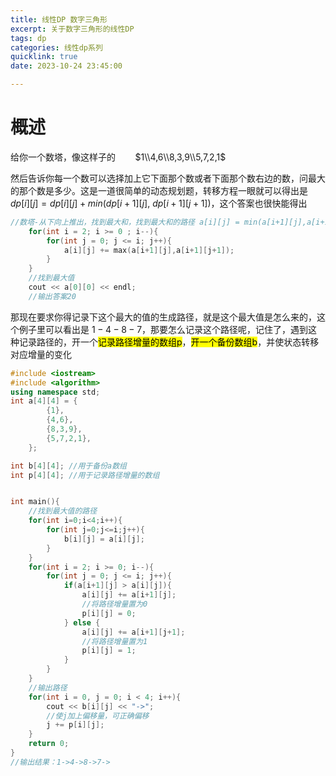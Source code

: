 ```yaml
---
title: 线性DP 数字三角形
excerpt: 关于数字三角形的线性DP
tags: dp
categories: 线性dp系列
quicklink: true
date: 2023-10-24 23:45:00

---
```


# 概述

给你一个数塔，像这样子的        $1\\4,6\\8,3,9\\5,7,2,1$

然后告诉你每一个数可以选择加上它下面那个数或者下面那个数右边的数，问最大的那个数是多少。这是一道很简单的动态规划题，转移方程一眼就可以得出是 $dp[i][j] = dp[i][j]+min(dp[i+1][j],\ dp[i+1][j+1])$，这个答案也很快能得出

```cpp
//数塔-从下向上推出，找到最大和，找到最大和的路径 a[i][j] = min(a[i+1][j],a[i+1][j+1]) +a[i][j];
    for(int i = 2; i >= 0 ; i--){
        for(int j = 0; j <= i; j++){
            a[i][j] += max(a[i+1][j],a[i+1][j+1]);
        }
    }
    //找到最大值 
    cout << a[0][0] << endl; 
    //输出答案20
```

那现在要求你得记录下这个最大的值的生成路径，就是这个最大值是怎么来的，这个例子里可以看出是 $1 - 4-8-7$，那要怎么记录这个路径呢，记住了，遇到这种记录路径的，开一个<mark>记录路径增量的数组p</mark>，<mark>开一个备份数组b</mark>，并使状态转移对应增量的变化

```cpp
#include <iostream>
#include <algorithm>
using namespace std;
int a[4][4] = {
        {1},
        {4,6},
        {8,3,9},
        {5,7,2,1}, 
    };

int b[4][4]; //用于备份a数组
int p[4][4]; //用于记录路径增量的数组


int main(){
    //找到最大值的路径 
    for(int i=0;i<4;i++){
        for(int j=0;j<=i;j++){
            b[i][j] = a[i][j];
        }
    }
    for(int i = 2; i >= 0; i--){
        for(int j = 0; j <= i; j++){
            if(a[i+1][j] > a[i][j]){
                a[i][j] += a[i+1][j];
                //将路径增量置为0
                p[i][j] = 0; 
            } else {
                a[i][j] += a[i+1][j+1];
                //将路径增量置为1
                p[i][j] = 1; 
            }
        }
    }
    //输出路径 
    for(int i = 0, j = 0; i < 4; i++){
        cout << b[i][j] << "->";
        //使j加上偏移量，可正确偏移 
        j += p[i][j];
    }
    return 0;
}
//输出结果：1->4->8->7->
```
